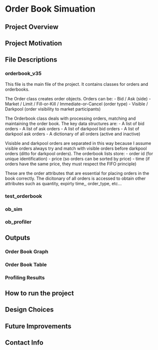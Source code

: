# **Order Book Simuation**

## **Project Overview**

## **Project Motivation**

## **File Descriptions**
### **orderbook_v35**
This file is the main file of the project. It contains classes for orders and orderbooks. 

The Order class  creates order objects.
Orders can be:
       - Bid / Ask (side)
       - Market / Limit / Fill-or-Kill / Immediate-or-Cancel (order type)
       - Visible / Darkpool (order visibility to market participants)

The Orderbook class deals with processing orders, matching and maintaining the order book. 
The key data structures are:
      - A list of bid orders
      - A list of ask orders
      - A list of darkpool bid orders
      - A list of darkpool ask orders
      - A dictionary of all orders (active and inactive)

Visisble and darkpool orders are separated in this way because I assume visible orders always try and match with visible orders before darkpool orders (ditto for darkpool orders). 
The orderbook lists store:
        - order id (for unique identification)
        - price (so orders can be sorted by price)
        - time (if orders have the same price, they must respect the FIFO principle)
        
These are the order attributes that are essential for placing orders in the book correctly. The dicitonary of all orders is accessed to obtain other attributes such as quantity, expirty time,, order_type, etc...
      



### **test_orderbook**

### **ob_sim**

### **ob_profiler**



## **Outputs**

### **Order Book Graph**

### **Order Book Table**

### **Profiling Results**


## **How to run the project**

## **Design Choices**

## **Future Improvements**

## **Contact Info**
